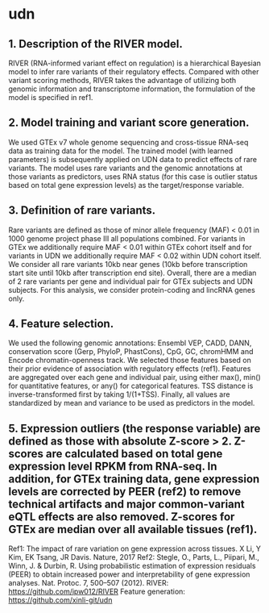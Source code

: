 # udn


## 1.	Description of the RIVER model.
RIVER (RNA-informed variant effect on regulation) is a hierarchical Bayesian model to infer rare variants of their regulatory effects. Compared with other variant scoring methods, RIVER takes the advantage of utilizing both genomic information and transcriptome information, the formulation of the model is specified in ref1.

## 2.	Model training and variant score generation.
We used GTEx v7 whole genome sequencing and cross-tissue RNA-seq data as training data for the model. The trained model (with learned parameters) is subsequently applied on UDN data to predict effects of rare variants. The model uses rare variants and the genomic annotations at those variants as predictors, uses RNA status (for this case is outlier status based on total gene expression levels) as the target/response variable. 

## 3.	Definition of rare variants.
Rare variants are defined as those of minor allele frequency (MAF) < 0.01 in 1000 genome project phase III all populations combined. For variants in GTEx we additionally require MAF < 0.01 within GTEx cohort itself and for variants in UDN we additionally require MAF < 0.02 within UDN cohort itself. We consider all rare variants 10kb near genes (10kb before transcription start site until 10kb after transcription end site). Overall, there are a median of 2 rare variants per gene and individual pair for GTEx subjects and UDN subjects. For this analysis, we consider protein-coding and lincRNA genes only. 

## 4.	Feature selection.
We used the following genomic annotations: Ensembl VEP, CADD, DANN, conservation score (Gerp, PhyloP, PhastCons), CpG, GC, chromHMM and Encode chromatin-openness track. We selected those features based on their prior evidence of association with regulatory effects (ref1). Features are aggregated over each gene and individual pair, using either max(), min() for quantitative features, or any() for categorical features. TSS distance is inverse-transformed first by taking 1/(1+TSS). Finally, all values are standardized by mean and variance to be used as predictors in the model. 

## 5.	Expression outliers (the response variable) are defined as those with absolute Z-score > 2. Z-scores are calculated based on total gene expression level RPKM from RNA-seq. In addition, for GTEx training data, gene expression levels are corrected by PEER (ref2) to remove technical artifacts and major common-variant eQTL effects are also removed. Z-scores for GTEx are median over all available tissues (ref1). 

Ref1: The impact of rare variation on gene expression across tissues. X Li, Y Kim, EK Tsang, JR Davis. Nature, 2017
Ref2: Stegle, O., Parts, L., Piipari, M., Winn, J. & Durbin, R. Using probabilistic estimation of expression residuals (PEER) to obtain increased power and interpretability of gene expression analyses. Nat. Protoc. 7, 500–507 (2012).
RIVER: https://github.com/ipw012/RIVER
Feature generation: https://github.com/xinli-git/udn



